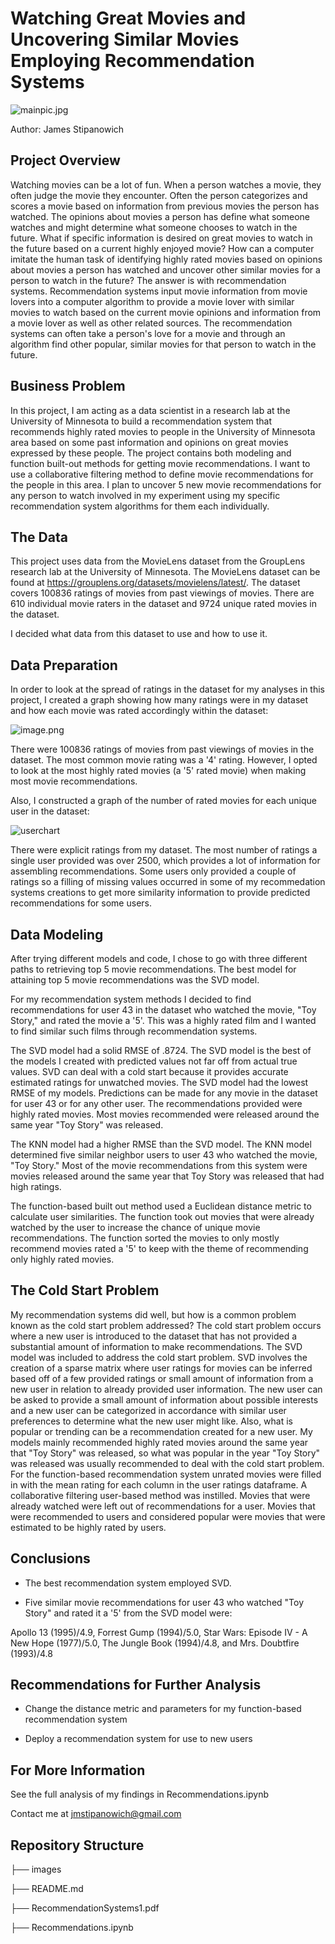 # Watching Great Movies and Uncovering Similar Movies Employing Recommendation Systems

![mainpic.jpg](images/10-Top-Videos-833x540.jpg)

Author: James Stipanowich

## Project Overview

Watching movies can be a lot of fun. When a person watches a movie, they often judge the movie they encounter. Often the person categorizes and scores a movie based on information from previous movies the person has watched. The opinions about movies a person has define what someone watches and might determine what someone chooses to watch in the future. What if specific information is desired on great movies to watch in the future based on a current highly enjoyed movie? How can a computer imitate the human task of identifying highly rated movies based on opinions about movies a person has watched and uncover other similar movies for a person to watch in the future? The answer is with recommendation systems. Recommendation systems input movie information from movie lovers into a computer algorithm to provide a movie lover with similar movies to watch based on the current movie opinions and information from a movie lover as well as other related sources. The recommendation systems can often take a person's love for a movie and through an algorithm find other popular, similar movies for that person to watch in the future.


## Business Problem

In this project, I am acting as a data scientist in a research lab at the University of Minnesota to build a recommendation system that recommends highly rated movies to people in the University of Minnesota area based on some past information and opinions on great movies expressed by these people. The project contains both modeling and function built-out methods for getting movie recommendations. I want to use a collaborative filtering method to define movie recommendations for the people in this area. I plan to uncover 5 new movie recommendations for any person to watch involved in my experiment using my specific recommendation system algorithms for them each individually.

## The Data

This project uses data from the MovieLens dataset from the GroupLens research lab at the University of Minnesota. The MovieLens dataset can be found at https://grouplens.org/datasets/movielens/latest/. The dataset covers 100836 ratings of movies from past viewings of movies. There are 610 individual movie raters in the dataset and 9724 unique rated movies in the dataset.

I decided what data from this dataset to use and how to use it. 

## Data Preparation

In order to look at the spread of ratings in the dataset for my analyses in this project, I created a graph showing how many ratings were in my dataset and how each movie was rated accordingly within the dataset:

![image.png](images/ratingschart.png)

There were 100836 ratings of movies from past viewings of movies in the dataset. The most common movie rating was a '4' rating. However, I opted to look at the most highly rated movies (a '5' rated movie) when making most movie recommendations.

Also, I constructed a graph of the number of rated movies for each unique user in the dataset: 

![userchart](images/userchart.png)

There were explicit ratings from my dataset. The most number of ratings a single user provided was over 2500, which provides a lot of information for assembling recommendations. Some users only provided a couple of ratings so a filling of missing values occurred in some of my recommedation systems creations to get more similarity information to provide predicted recommendations for some users.

## Data Modeling

After trying different models and code, I chose to go with three different paths to retrieving top 5 movie recommendations. The best model for attaining top 5 movie recommendations was the SVD model.

For my recommendation system methods I decided to find recommendations for user 43 in the dataset who watched the movie, "Toy Story," and rated the movie a '5'. This was a highly rated film and I wanted to find similar such films through recommendation systems.

The SVD model had a solid RMSE of .8724. The SVD model is the best of the models I created with predicted values not far off from actual true values. SVD can deal with a cold start because it provides accurate estimated ratings for unwatched movies. The SVD model had the lowest RMSE of my models. Predictions can be made for any movie in the dataset for user 43 or for any other user. The recommendations provided were highly rated movies. Most movies recommended were released around the same year "Toy Story" was released. 

The KNN model had a higher RMSE than the SVD model. The KNN model determined five similar neighbor users to user 43 who watched the movie, "Toy Story." Most of the movie recommendations from this system were movies released around the same year that Toy Story was released that had high ratings.

The function-based built out method used a Euclidean distance metric to calculate user similarities. The function took out movies that were already watched by the user to increase the chance of unique movie recommendations. The function sorted the movies to only mostly recommend movies rated a '5' to keep with the theme of recommending only highly rated movies.

## The Cold Start Problem

My recommendation systems did well, but how is a common problem known as the cold start problem addressed? The cold start problem occurs where a new user is introduced to the dataset that has not provided a substantial amount of information to make recommendations. The SVD model was included to address the cold start problem. SVD involves the creation of a sparse matrix where user ratings for movies can be inferred based off of a few provided ratings or small amount of information from a new user in relation to already provided user information. The new user can be asked to provide a small amount of information about possible interests and a new user can be categorized in accordance with similar user preferences to determine what the new user might like. Also, what is popular or trending can be a recommendation created for a new user. My models mainly recommended highly rated movies around the same year that "Toy Story" was released, so what was popular in the year "Toy Story" was released was usually recommended to deal with the cold start problem. For the function-based recommendation system unrated movies were filled in with the mean rating for each column in the user ratings dataframe. A collaborative filtering user-based method was instilled. Movies that were already watched were left out of recommendations for a user. Movies that were recommended to users and considered popular were movies that were estimated to be highly rated by users.

## Conclusions

- The best recommendation system employed SVD.

- Five similar movie recommendations for user 43 who watched "Toy Story" and rated it a '5' from the SVD model were: 

Apollo 13 (1995)/4.9,
Forrest Gump (1994)/5.0,
Star Wars: Episode IV - A New Hope (1977)/5.0,
The Jungle Book (1994)/4.8,
and Mrs. Doubtfire (1993)/4.8

## Recommendations for Further Analysis

- Change the distance metric and parameters for my function-based recommendation system

- Deploy a recommendation system for use to new users

## For More Information

See the full analysis of my findings in Recommendations.ipynb

Contact me at jmstipanowich@gmail.com

## Repository Structure

├── images

├── README.md

├── RecommendationSystems1.pdf

├── Recommendations.ipynb
